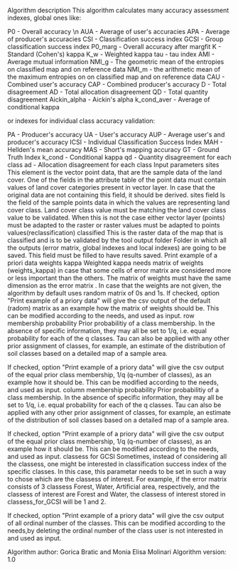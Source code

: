 Algorithm description
This algorithm calculates many accuracy assessment indexes, global ones like:


P0 - Overall accuracy \n
AUA - Average of user's accuracies 
APA - Average of producer's accuracies 
CSI - Classification success index 
GCSI - Group classification success index 
P0_marg - Overall accuracy after margfit 
K - Standard (Cohen's) kappa 
K_w - Weighted kappa 
tau - tau index 
AMI - Average mutual information 
NMI_g - The geometric mean of the entropies on classified map and on reference data 
NMI_m - the arithmetic mean of the maximum entropies on on classified map and on reference data 
CAU - Combined user's accuracy 
CAP - Combined producer's accuracy 
D - Total disagreement 
AD - Total allocation disagreement 
QD - Total quantity disagreement 
Aickin_alpha - Aickin's alpha 
k_cond_aver - Average of conditional kappa

or indexes for individual class accuracy validation:


PA - Producer's accuracy 
UA - User's accuracy 
AUP - Average user's and producer's accuracy 
ICSI - Individual Classification Success Index 
MAH - Hellden's mean accuracy 
MAS - Short's mapping accuracy 
GT - Ground Truth Index 
k_cond - Conditional kappa 
qd - Quantity disagreement for each class 
ad - Allocation disagreement for each class
Input parameters
sites
This element is the vector point data, that are the sample data of the land cover. One of the fields in the attribute table of the point data must contain values of land cover categories present in vector layer. In case that the original data are not containing this field, it should be derived.
sites field
Is the field of the sample points data in which the values are representing land cover class. Land cover class value must be matching the land cover class value to be validated. When this is not the case either vector layer (points) must be adapted to the raster or raster values must be adapted to points values(reclassification)
classified
This is the raster data of the map that is classified and is to be validated by the tool
output folder
Folder in which all the outputs (error matrix, global indexes and local indexes) are going to be saved. This field must be filled to have results saved.
Print example of a priori data
weights kappa
Weighted kappa needs matrix of weights (weights_kappa) in case that some cells of error matrix are considered more or less important than the others. The matrix of weights must have the same dimension as the error matrix .
In case that the weights are not given, the algorithm by default uses random matrix of 0s and 1s.
If checked, option "Print example of a priory data" will give the csv output of the default (radom) matrix as an example how the matrix of weights should be. This can be modified according to the needs, and used as input.
row membership probability
Prior probabilitiy of a class membership. In the absence of specific information, they may all be set to 1/q, i.e. equal probability for each of the q classes. Tau can also be applied with any other prior assignment of classes, for example, an estimate of the distribution of soil classes based on a detailed map of a sample area.

If checked, option "Print example of a priory data" will give the csv output of the equal prior class membership, 1/q (q-number of classes), as an example how it should be. This can be modified according to the needs, and used as input.
column membership probability
Prior probabilitiy of a class membership. In the absence of specific information, they may all be set to 1/q, i.e. equal probability for each of the q classes. Tau can also be applied with any other prior assignment of classes, for example, an estimate of the distribution of soil classes based on a detailed map of a sample area.

If checked, option "Print example of a priory data" will give the csv output of the equal prior class membership, 1/q (q-number of classes), as an example how it should be. This can be modified according to the needs, and used as input.
classess for GCSI
Sometimes, instead of considering all the classess, one might be interested in classification success index of the specific classes. In this case, this parametar needs to be set in such a way to chose which are the classess of interest. For example, if the error matrix consists of 3 classess
Forest, Water, Artificial area, respectively, and the classess of interest are Forest and Water, the classess of interest stored in classess_for_GCSI will be 1 and 2.

If checked, option "Print example of a priory data" will give the csv output of all ordinal number of the classes. This can be modified according to the needs,by deleting the ordinal number of the class user is not interested in and used as input.

Algorithm author: Gorica Bratic and Monia Elisa Molinari
Algorithm version: 1.0
